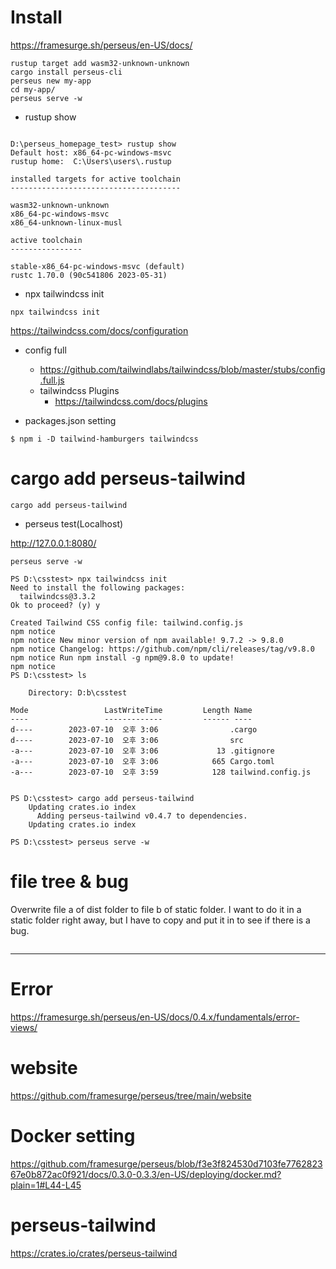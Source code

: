 # Install


https://framesurge.sh/perseus/en-US/docs/

```
rustup target add wasm32-unknown-unknown
cargo install perseus-cli
perseus new my-app
cd my-app/
perseus serve -w

```
- rustup show

```

D:\perseus_homepage_test> rustup show
Default host: x86_64-pc-windows-msvc
rustup home:  C:\Users\users\.rustup

installed targets for active toolchain
--------------------------------------

wasm32-unknown-unknown
x86_64-pc-windows-msvc
x86_64-unknown-linux-musl

active toolchain
----------------

stable-x86_64-pc-windows-msvc (default)
rustc 1.70.0 (90c541806 2023-05-31)

```

- npx tailwindcss init

```
npx tailwindcss init
```
https://tailwindcss.com/docs/configuration

- config full
  - https://github.com/tailwindlabs/tailwindcss/blob/master/stubs/config.full.js
  - tailwindcss Plugins
    - https://tailwindcss.com/docs/plugins

- packages.json setting

```
$ npm i -D tailwind-hamburgers tailwindcss
```

# cargo add perseus-tailwind

```
cargo add perseus-tailwind
```


- perseus test(Localhost)

http://127.0.0.1:8080/

```
perseus serve -w 
```

```
PS D:\csstest> npx tailwindcss init
Need to install the following packages:
  tailwindcss@3.3.2
Ok to proceed? (y) y

Created Tailwind CSS config file: tailwind.config.js
npm notice
npm notice New minor version of npm available! 9.7.2 -> 9.8.0
npm notice Changelog: https://github.com/npm/cli/releases/tag/v9.8.0
npm notice Run npm install -g npm@9.8.0 to update!
npm notice
PS D:\csstest> ls

    Directory: D:b\csstest

Mode                 LastWriteTime         Length Name
----                 -------------         ------ ----
d----        2023-07-10  오후 3:06                .cargo
d----        2023-07-10  오후 3:06                src
-a---        2023-07-10  오후 3:06             13 .gitignore
-a---        2023-07-10  오후 3:06            665 Cargo.toml
-a---        2023-07-10  오후 3:59            128 tailwind.config.js


PS D:\csstest> cargo add perseus-tailwind
    Updating crates.io index
      Adding perseus-tailwind v0.4.7 to dependencies.
    Updating crates.io index

PS D:\csstest> perseus serve -w
```

# file tree & bug

Overwrite file a of dist folder to file b of static folder. I want to do it in a static folder right away, but I have to copy and put it in to see if there is a bug.

```

```


<hr>

# Error 

https://framesurge.sh/perseus/en-US/docs/0.4.x/fundamentals/error-views/


# website 

https://github.com/framesurge/perseus/tree/main/website


# Docker setting

https://github.com/framesurge/perseus/blob/f3e3f824530d7103fe776282367e0b872ac0f921/docs/0.3.0-0.3.3/en-US/deploying/docker.md?plain=1#L44-L45

# perseus-tailwind

https://crates.io/crates/perseus-tailwind
